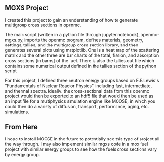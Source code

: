 ## MGXS Project
I created this project to gain an understanding of how to generate multigroup cross sections in openmc.

The main script (written in a python file through jupyter notebook), openmc-mgxs.py, imports the openmc program, 
defines materials, geometry, settings, tallies, and the multigroup cross section library, and then generates several plots using matplotlib.
One is a heat map of the scattering matrix and the other three are bar charts of the total, fission, and absorption cross sections [in barns] of the fuel.
There is also the tallies.out file which contains some numerical output defined in the tallies section of the python script

For this project, I defined three neutron energy groups based on E.E.Lewis's "Fundamentals of Nuclear Reactor Physics", including  fast, intermediate, and thermal spectra.
Ideally, the cross-sectional data from this openmc project would then be exported to an hdf5 file that would then be used as an input file for a multiphysics simulation engine like MOOSE, 
in which you could then do a variety of diffusion, transport, performance, aging, etc. simulations.

## From Here
I hope to install MOOSE in the future to potentially see this type of project all the way through.
I may also implement similar mgxs code in a mox fuel project with similar energy groups to see how the fuels cross sections vary by energy group.
